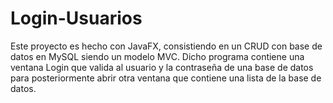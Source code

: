 # Login-Usuarios
Este proyecto es hecho con JavaFX, consistiendo en un CRUD con base de datos en MySQL siendo un modelo MVC.  Dicho programa contiene una ventana Login que valida al usuario y la contraseña de una base de datos para posteriormente abrir otra ventana que contiene una lista de la base de datos.
